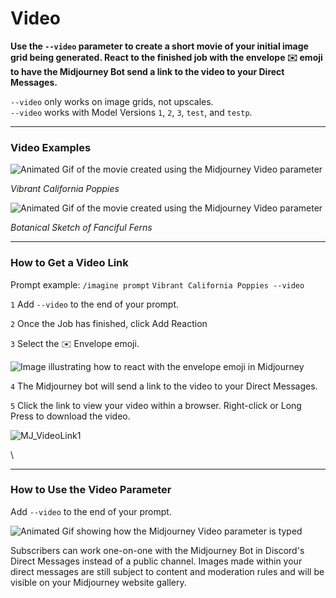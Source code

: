 # Video

**Use the `--video` parameter to create a short movie of your initial image grid being generated. React to the finished job with the envelope ✉️ emoji to have the Midjourney Bot send a link to the video to your Direct Messages.**

`--video` only works on image grids, not upscales.\
`--video` works with Model Versions `1`, `2`, `3`, `test`, and `testp`.

***

### Video Examples <a href="#video-examples" id="video-examples"></a>

![Animated Gif of the movie created using the Midjourney Video parameter](https://cdn.document360.io/3040c2b6-fead-4744-a3a9-d56d621c6c7e/Images/Documentation/MJ\_VideoResult.gif)

_Vibrant California Poppies_

![Animated Gif of the movie created using the Midjourney Video parameter](https://cdn.document360.io/3040c2b6-fead-4744-a3a9-d56d621c6c7e/Images/Documentation/MJ\_VideoResult2.gif)

_Botanical Sketch of Fanciful Ferns_

***

### How to Get a Video Link <a href="#how-to-get-a-video-link" id="how-to-get-a-video-link"></a>

Prompt example: `/imagine prompt` `Vibrant California Poppies --video`

`1` Add `--video` to the end of your prompt.

`2` Once the Job has finished, click Add Reaction

`3` Select the ✉️ Envelope emoji.

![Image illustrating how to react with the envelope emoji in Midjourney](https://cdn.document360.io/3040c2b6-fead-4744-a3a9-d56d621c6c7e/Images/Documentation/MJ\_Video\_EmojiReact.png)

`4` The Midjourney bot will send a link to the video to your Direct Messages.

`5` Click the link to view your video within a browser. Right-click or Long Press to download the video.

![MJ\_VideoLink1](https://cdn.document360.io/3040c2b6-fead-4744-a3a9-d56d621c6c7e/Images/Documentation/MJ\_VideoLink\(1\).png)

\


***

### How to Use the Video Parameter <a href="#how-to-use-the-video-parameter" id="how-to-use-the-video-parameter"></a>

Add `--video` to the end of your prompt.

![Animated Gif showing how the Midjourney Video parameter is typed](https://cdn.document360.io/3040c2b6-fead-4744-a3a9-d56d621c6c7e/Images/Documentation/MJ\_Parameter\_Video.gif)

Subscribers can work one-on-one with the Midjourney Bot in Discord's Direct Messages instead of a public channel. Images made within your direct messages are still subject to content and moderation rules and will be visible on your Midjourney website gallery.
